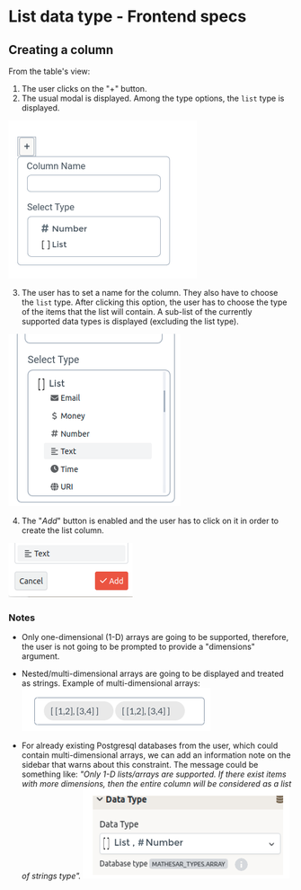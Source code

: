 # List data type - Frontend specs

## Creating a column
From the table's view:
1. The user clicks on the "+" button.
2. The usual modal is displayed. Among the type options, the `list` type is displayed.

![data_types_dropdown.png](/assets/archive/product/projects/2023/07/list-datatype/data_types_dropdown.png)

3. The user has to set a name for the column. They also have to choose the `list` type. After clicking this option, the user has to choose the type of the items that the list will contain. A sub-list of the currently supported data types is displayed (excluding the list type).

![select_list_item_type.png](/assets/archive/product/projects/2023/07/list-datatype/select_list_item_type.png)

4. The "*Add*" button is enabled and the user has to click on it  in order to create the list column.

![add_button_enabled.png](/assets/archive/product/projects/2023/07/list-datatype/add_button_enabled.png)

### Notes
- Only one-dimensional (1-D) arrays are going to be supported, therefore, the user is not going to be prompted to provide a "dimensions" argument.
- Nested/multi-dimensional arrays are going to be displayed and treated as strings. 
Example of multi-dimensional arrays:
![nested_arrays_pills.png](/assets/archive/product/projects/2023/07/list-datatype/nested_arrays_pills.png)

- For already existing Postgresql databases from the user, which could contain multi-dimensional arrays, we can add an information note on the sidebar that warns about this constraint. The message could be something like: *"Only 1-D lists/arrays are supported. If there exist items with more dimensions, then the entire column will be considered as a list of strings type".*
![list_info_box.png](/assets/archive/product/projects/2023/07/list-datatype/list_info_box.png)
